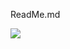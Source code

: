 ReadMe.md

<img src="https://github.com/JoDeMiro/Micado-Research/blob/main/images/animation_online_vs_batch_learning_demo.gif?raw=true"></img>
